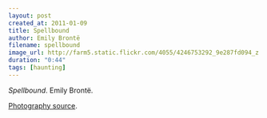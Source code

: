 ```yaml
---
layout: post
created_at: 2011-01-09
title: Spellbound
author: Emily Brontë
filename: spellbound
image_url: http://farm5.static.flickr.com/4055/4246753292_9e287fd094_z.jpg
duration: "0:44"
tags: [haunting]
---
```


_Spellbound_.  Emily Brontë.

[Photography source](http://www.flickr.com/photos/snugglepup/4246753292/).
